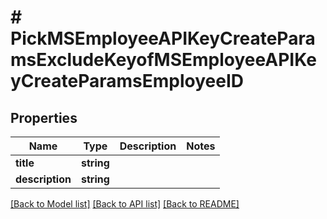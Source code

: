 # # PickMSEmployeeAPIKeyCreateParamsExcludeKeyofMSEmployeeAPIKeyCreateParamsEmployeeID

## Properties

Name | Type | Description | Notes
------------ | ------------- | ------------- | -------------
**title** | **string** |  |
**description** | **string** |  |

[[Back to Model list]](../../README.md#models) [[Back to API list]](../../README.md#endpoints) [[Back to README]](../../README.md)
